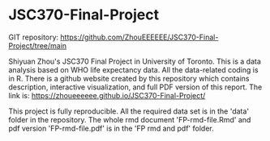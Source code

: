 # JSC370-Final-Project

GIT repository: https://github.com/ZhouEEEEEE/JSC370-Final-Project/tree/main

Shiyuan Zhou's JSC370 Final Project in University of Toronto. This is a data analysis based on WHO life expectancy data.
All the data-related coding is in R. There is a github website created by this repository which contains description, 
interactive visualization, and full PDF version of this report. The link is: https://zhoueeeeee.github.io/JSC370-Final-Project/

This project is fully reproducible. All the required data set is in the 'data' folder in the repository. The whole rmd document 'FP-rmd-file.Rmd' and pdf version 'FP-rmd-file.pdf' is in the 'FP rmd and pdf' folder.
